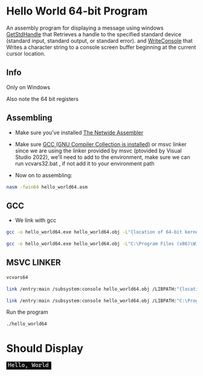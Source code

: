 # Hello World 64-bit Program
An assembly program for displaying a message using windows [GetStdHandle](https://learn.microsoft.com/en-us/windows/console/getstdhandle) that Retrieves a handle to the specified standard device (standard input, standard output, or standard error). and [WriteConsole](https://learn.microsoft.com/en-us/windows/console/writeconsole) that Writes a character string to a console screen buffer beginning at the current cursor location.

## Info

Only on Windows

Also note the 64 bit registers 

## Assembling

* Make sure you've installed [The Netwide Assembler](https://www.nasm.us)
* Make sure [GCC (GNU Compiler Collection is installed)](https://gcc.gnu.org) or msvc linker since we are using the linker provided by msvc (ptovided by Visual Studio 2022), we'll need to add to the environment, make sure we can run vcvars32.bat , if not add it to your environment path

* Now on to assembling:

```bash
nasm -fwin64 hello_world64.asm
```

## GCC
* We link with gcc 

```bash
gcc -o hello_world64.exe hello_world64.obj -L"{location of 64-bit kernel32.lib}" -lkernel32 --entry=main
```

```bash
gcc -o hello_world64.exe hello_world64.obj -L"C:\Program Files (x86)\Windows Kits\10\Lib\10.0.22621.0\um\x64" -lkernel32 --entry=main
```


## MSVC LINKER

```bash
vcvars64
```

```bash
link /entry:main /subsystem:console hello_world64.obj /LIBPATH:"{location of 64-bit kernel32.lib}" kernel32.lib
```

```bash
link /entry:main /subsystem:console hello_world64.obj /LIBPATH:"C:\Program Files (x86)\Windows Kits\10\Lib\10.0.22621.0\um\x64" kernel32.lib
```

Run the program

```bash
./hello_world64
```

# Should Display
![Image](/src/hello_world/hello_world_console/win64/images/hello_world_console.JPG "Hello World")